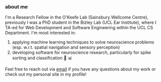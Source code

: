 ### about me <br>

I'm a Research Fellow in the O'Keefe Lab (Sainsbury Wellcome Centre), previously I was a PhD student in the Bizley Lab (UCL Ear Institute), where I TA-ed for Web Development and Software Engineering within the UCL CS Department. I'm most interested in: <br>
1. applying machine learning techniques to solve neuroscience problems (esp. w.r.t. spatial navigation and sensory perception)
2. developing software for neuroscience research, particularly for spike sorting and classification 🧠 📊

Feel free to reach out via [email](mailto:carla.griffiths.16@ucl.ac.uk) if you have any questions about my work or check out my personal site in my profile!


   

<!--
**carlacodes/carlacodes** is a ✨ _special_ ✨ repository because its `README.md` (this file) appears on your GitHub profile.

Here are some ideas to get you started:

- 🔭 I’m currently working on ...
- 🌱 I’m currently learning ...
- 👯 I’m looking to collaborate on ...
- 🤔 I’m looking for help with ...
- 💬 Ask me about ...
- 📫 How to reach me: ...
- 😄 Pronouns: ...
- ⚡ Fun fact: ...
-->
